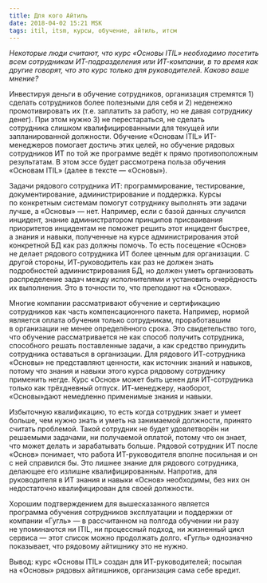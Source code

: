 ```yaml
---
title: Для кого Айтиль 
date: 2018-04-02 15:21 MSK
tags: itil, itsm, курсы, обучение, айтиль, итсм
---
```



*Некоторые люди считают, что курс «Основы ITIL» необходимо посетить всем сотрудникам ИТ-подразделения или ИТ-компании, в то время как другие говорят, что это курс только для руководителей. Каково ваше мнение?*

Инвестируя деньги в обучение сотрудников, организация стремятся 1) сделать сотрудников более полезными для себя и 2) неденежно промотивировать их (т.е. заплатить за работу, но не давая сотруднику денег). При этом нужно 3) не перестараться, не сделать сотрудника слишком квалифицированными для текущей или запланированной должности. Обучение «Основам ITIL» ИТ-менеджеров помогает достичь этих целей, но обучение рядовых сотрудников ИТ по той же программе ведёт к прямо противоположным результатам. В этом эссе будет рассмотрена польза обучения «Основам ITIL» (далее в тексте — «Основы»).        

Задачи рядового сотрудника ИТ: программирование, тестирование, документирование, администрирование и поддержка. Курсы по конкретным системам помогут сотруднику выполнять эти задачи лучше, а «Основы» — нет. Например, если с базой данных случился инцидент, знание администратором принципов присваивания приоритетов инцидентам не поможет решить этот инцидент быстрее, а знания и навыки, полученные на курсе администрирования этой конкретной БД как раз должны помочь. То есть посещение «Основ» не делает рядового сотрудника ИТ более ценным для организации. С другой стороны, ИТ-руководитель как раз не должен знать подробностей администрирования БД, но должен уметь организовать распределение задач между исполнителями и установить очерёдность их выполнения. Это в точности то, что преподают на «Основах».   

Многие компании рассматривают обучение и сертификацию сотрудников как часть компенсационного пакета. Например, нормой является оплата обучения только сотрудникам, проработавшим в организации не менее определённого срока. Это свидетельство того, что обучение рассматривается не как способ получить сотрудника, способного решать поставленные задачи, а как средство принудить сотрудника оставаться в организации. Для рядового ИТ-сотрудника «Основы» не представляют ценности, как источник знаний и навыков, потому что знания и навыки этого курса рядовому сотруднику применить негде. Курс «Основ» может быть ценен для ИТ-сотрудника только как трёхдневный отпуск. ИТ-менеджеру, наоборот, «Основы»дают немедленно применимые знания и навыки.

Избыточную квалификацию, то есть когда сотрудник знает и умеет больше, чем нужно знать и уметь на занимаемой должности, принято считать проблемой. Такой сотрудник не будет удовлетворён ни решаемыми задачами, ни получаемой оплатой, потому что он знает, что может делать и зарабатывать больше. Рядовой сотрудник ИТ после «Основ» понимает, что работа ИТ-руководителя вполне посильная и он с ней справился бы. Это лишнее знание для рядового сотрудника, делающее его излишне квалифицированным. Напротив, для руководителя в ИТ знания и навыки «Основ» необходимы, без них он недостаточно квалифицирован для своей должности.  

Хорошим подтверждением для вышесказанного является программа обучения сотрудников эксплуатации и поддержки от компании «Гугль» — в рассчитанном на полгода обучении ни разу не упоминаются ни ITIL, ни процессный подход, ни жизненный цикл сервиса — этот список можно продолжать долго. «Гугль» однозначно показывает, что рядовому айтишнику это не нужно.

Вывод: курс «Основы ITIL» создан для ИТ-руководителей; посылая на «Основы» рядовых айтишников, организация сама себе вредит.

